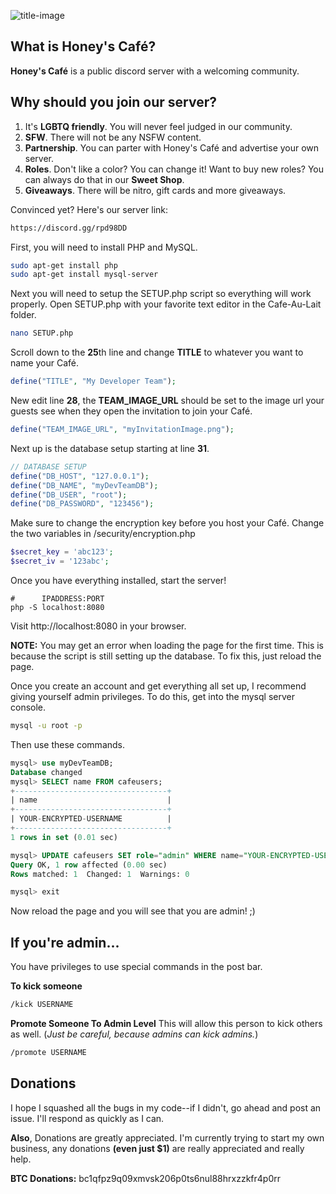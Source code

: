![title-image](https://i.imgur.com/RHa0TeO.gif)
## What is Honey's Café? 
**Honey's Café** is a public discord server with a welcoming community.

## Why should you join our server?
1. It's **LGBTQ friendly**. You will never feel judged in our community.
2. **SFW**. There will not be any NSFW content.
3. **Partnership**. You can parter with Honey's Café and advertise your own server.
4. **Roles**. Don't like a color? You can change it! Want to buy new roles? You can always do that in our **Sweet Shop**.
5. **Giveaways**. There will be nitro, gift cards and more giveaways.

Convinced yet? Here's our server link:
```bash
https://discord.gg/rpd98DD
```
First, you will need to install PHP and MySQL.
```bash
sudo apt-get install php
sudo apt-get install mysql-server
```
Next you will need to setup the SETUP.php script so everything will work properly.
Open SETUP.php with your favorite text editor in the Cafe-Au-Lait folder.
```bash
nano SETUP.php
```
Scroll down to the **25**th line and change **TITLE** to whatever you want to name your Café.
```php
define("TITLE", "My Developer Team");
```
New edit line **28**, the **TEAM_IMAGE_URL** should be set to the image url your guests see when they open the invitation to join your Café.
```php
define("TEAM_IMAGE_URL", "myInvitationImage.png");
```
Next up is the database setup starting at line **31**.
```php
// DATABASE SETUP
define("DB_HOST", "127.0.0.1");
define("DB_NAME", "myDevTeamDB");
define("DB_USER", "root");
define("DB_PASSWORD", "123456");
```
Make sure to change the encryption key before you host your Café.
Change the two variables in /security/encryption.php
```php
$secret_key = 'abc123';
$secret_iv = '123abc';
```

Once you have everything installed, start the server!
```shell
#      IPADDRESS:PORT
php -S localhost:8080
```
Visit http://localhost:8080 in your browser.

**NOTE:** You may get an error when loading the page for the first time. This is because the script is still setting up the database. To fix this, just reload the page.

Once you create an account and get everything all set up, I recommend giving yourself admin privileges.
To do this, get into the mysql server console.
```bash
mysql -u root -p
```
Then use these commands.
```sql
mysql> use myDevTeamDB;
Database changed
mysql> SELECT name FROM cafeusers;
+----------------------------------+
| name                             |
+----------------------------------+
| YOUR-ENCRYPTED-USERNAME          |
+----------------------------------+
1 rows in set (0.01 sec)

mysql> UPDATE cafeusers SET role="admin" WHERE name="YOUR-ENCRYPTED-USERNAME";
Query OK, 1 row affected (0.00 sec)
Rows matched: 1  Changed: 1  Warnings: 0

mysql> exit
```

Now reload the page and you will see that you are admin! ;)

## If you're admin...
You have privileges to use special commands in the post bar.

**To kick someone**
```bash
/kick USERNAME
```
**Promote Someone To Admin Level**
This will allow this person to kick others as well. (*Just be careful, because admins can kick admins.*)
```bash
/promote USERNAME
```

## Donations
I hope I squashed all the bugs in my code--if I didn't, go ahead and post an issue. I'll respond as quickly as I can.

**Also**, Donations are greatly appreciated. I'm currently trying to start my own business, any donations **(even just $1)** are really appreciated and really help.

**BTC Donations:**  bc1qfpz9q09xmvsk206p0ts6nul88hrxzzkfr4p0rr
